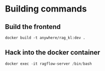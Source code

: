 # Building commands

## Build the frontend

```
docker build -t anywhere/rag_kl:dev .
```

## Hack into the docker container

```powershell
docker exec -it ragflow-server /bin/bash

```
